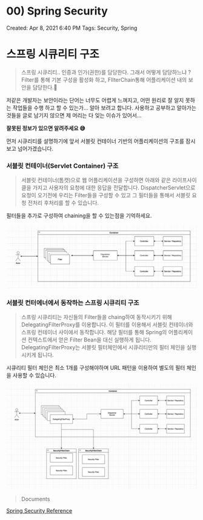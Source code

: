 # 00) Spring Security

Created: Apr 8, 2021 6:40 PM
Tags: Security, Spring

# 스프링 시큐리티 구조

> 스프링 시큐리티.. 인증과 인가(권한)를 담당한다. 
그래서 어떻게 담당하느냐 ? Filter를 통해 기본 구성을 활성화 하고, FIlterChain통해 어플리케이션 내의 보안을 담당한다.🧐

저같은 개발자는 보안이라는 단어는 너무도 어렵게 느껴지고, 어떤 원리로 잘 알지 못하는 작업들을 수행 하고 할 수 있는가... 알아 보려고 합니다.
사용하고 공부하고 알아가는 것들을 글로 남기지 않으면 제 머리는 다 잊는 이슈가 있어서...

**잘못된 정보가 있으면 알려주세요 😅**

먼저 시큐리티를 설명하기에 앞서 서블릿 컨테이너 기반의 어플리케이션의 구조를 잠시 보고 넘어가겠습니다.

### 서블릿 컨테이너(Servlet Container) 구조

> 서블릿 컨테이너(톰캣)으로 웹 어플리케이션을 구성하면 아래와 같은 라이프사이클을 가지고 사용자의 요청에 대한 응답을 전달합니다.
DispatcherServlet으로 요청이 오기전에 우리는 Filter들을 구성할 수 있고 그 필터들을 통해서 서블릿 요청 전처리 후처리를 할 수 있습니다.

필터들을 추가로 구성하여 chaining을 할 수 있는점을 기억하세요.

![servlet-container-filter-chain](images/Untitled.png)

### 서블릿 컨터에너에서 동작하는 스프링 시큐리티 구조

> 스프링 시큐리티는 자신들의 Filter들을 chaing하여 동작시키기 위해 DelegatingFilterProxy를 이용합니다. 이 필터를 이용해서 서블릿 컨테이너와 스프링 컨테이너 사이에서 동작합니다. 해당 필터를 통해 Spring의 어플리케이션 컨텍스트에서 얻은 Filter Bean을 대신 실행하게 됩니다.  DelegatingFilterProxy는 서블릿 필터체인에서 시큐리티만의 필터 체인을 실행 시키게 됩니다.

시큐리티 필터 체인은 최소 1개를 구성해야하며 URL 패턴을 이용하여 별도의 필터 체인을 사용할 수 있습니다.

![security-filter-chaing](images/Untitled%201.png)

> Documents

[Spring Security Reference](https://docs.spring.io/spring-security/site/docs/current/reference/html5/#servlet-architecture)
